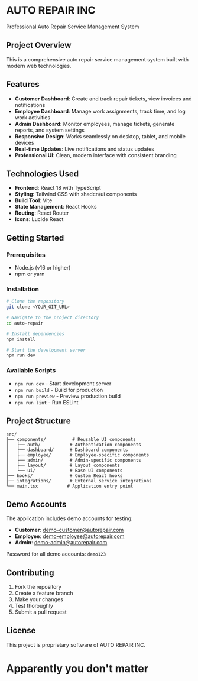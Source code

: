 # AUTO REPAIR INC

Professional Auto Repair Service Management System

## Project Overview

This is a comprehensive auto repair service management system built with modern web technologies.

## Features

- **Customer Dashboard**: Create and track repair tickets, view invoices and notifications
- **Employee Dashboard**: Manage work assignments, track time, and log work activities
- **Admin Dashboard**: Monitor employees, manage tickets, generate reports, and system settings
- **Responsive Design**: Works seamlessly on desktop, tablet, and mobile devices
- **Real-time Updates**: Live notifications and status updates
- **Professional UI**: Clean, modern interface with consistent branding

## Technologies Used

- **Frontend**: React 18 with TypeScript
- **Styling**: Tailwind CSS with shadcn/ui components
- **Build Tool**: Vite
- **State Management**: React Hooks
- **Routing**: React Router
- **Icons**: Lucide React

## Getting Started

### Prerequisites

- Node.js (v16 or higher)
- npm or yarn

### Installation

```sh
# Clone the repository
git clone <YOUR_GIT_URL>

# Navigate to the project directory
cd auto-repair

# Install dependencies
npm install

# Start the development server
npm run dev
```

### Available Scripts

- `npm run dev` - Start development server
- `npm run build` - Build for production
- `npm run preview` - Preview production build
- `npm run lint` - Run ESLint

## Project Structure

```
src/
├── components/          # Reusable UI components
│   ├── auth/           # Authentication components
│   ├── dashboard/      # Dashboard components
│   ├── employee/       # Employee-specific components
│   ├── admin/          # Admin-specific components
│   ├── layout/         # Layout components
│   └── ui/             # Base UI components
├── hooks/              # Custom React hooks
├── integrations/       # External service integrations
└── main.tsx           # Application entry point
```

## Demo Accounts

The application includes demo accounts for testing:

- **Customer**: demo-customer@autorepair.com
- **Employee**: demo-employee@autorepair.com  
- **Admin**: demo-admin@autorepair.com

Password for all demo accounts: `demo123`

## Contributing

1. Fork the repository
2. Create a feature branch
3. Make your changes
4. Test thoroughly
5. Submit a pull request

## License

This project is proprietary software of AUTO REPAIR INC.

# Apparently you don't matter